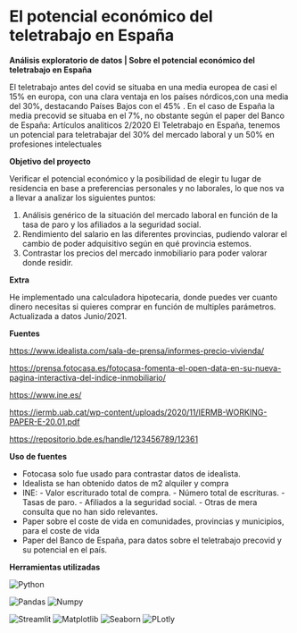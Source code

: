 # El potencial económico del teletrabajo en España

**Análisis exploratorio de datos | Sobre el potencial económico del teletrabajo en España**

El teletrabajo antes del covid se situaba en una media europea de casi el 15% en europa, con una clara ventaja en los países nórdicos,con una media del 30%, destacando Países Bajos con el 45% .
En el caso de España la media precovid se situaba en el 7%, no obstante según el paper del Banco de España: Artículos analiticos 2/2020 El Teletrabajo en España, tenemos un potencial para teletrabajar del 30% del mercado laboral y un 50% en profesiones intelectuales


**Objetivo del proyecto**

Verificar el potencial económico y la posibilidad de elegir tu lugar de residencia en base a preferencias personales y no laborales, lo que nos va a llevar a analizar los siguientes puntos:
1. Análisis genérico de la situación del mercado laboral en función de la tasa de paro y los afiliados a la seguridad social.
2. Rendimiento del salario en las diferentes provincias, pudiendo valorar el cambio de poder adquisitivo según en qué provincia estemos.
3. Contrastar los precios del mercado inmobiliario para poder valorar donde residir.

**Extra**

He implementado  una calculadora hipotecaria, donde puedes ver cuanto dinero necesitas si quieres comprar en función de multiples parámetros. Actualizada a datos Junio/2021.

**Fuentes**

https://www.idealista.com/sala-de-prensa/informes-precio-vivienda/

https://prensa.fotocasa.es/fotocasa-fomenta-el-open-data-en-su-nueva-pagina-interactiva-del-indice-inmobiliario/

https://www.ine.es/

https://iermb.uab.cat/wp-content/uploads/2020/11/IERMB-WORKING-PAPER-E-20.01.pdf

https://repositorio.bde.es/handle/123456789/12361

**Uso de fuentes**

* Fotocasa solo fue usado para contrastar datos de idealista.
* Idealista se han obtenido datos de m2 alquiler y compra
* INE:
		- Valor escriturado total de compra.
		- Número total de escrituras. 
		- Tasas de paro.
		- Afiliados a la seguridad social.
		-  Otras de mera consulta que no han sido relevantes.
* Paper sobre el coste de vida en comunidades, provincias y municipios, para el coste de vida
* Paper del Banco de España, para datos sobre el teletrabajo precovid y su potencial en el país.


**Herramientas utilizadas**

![Python](https://img.shields.io/badge/Python-Lenguaje-green?style=for-the-badge&logo=appveyor)

![Pandas](https://img.shields.io/badge/Pandas-Data%20Mining-orange?style=for-the-badge&logo=appveyor)
![Numpy](https://img.shields.io/badge/Numpy-Data%20Mining-orange?style=for-the-badge&logo=appveyor)

![Streamlit](https://img.shields.io/badge/Streamlit-Visualizaci%C3%B3n-blue?style=for-the-badge&logo=appveyor)
![Matplotlib](https://img.shields.io/badge/Matplotlib-Visualizaci%C3%B3n-blue?style=for-the-badge&logo=appveyor)
![Seaborn](https://img.shields.io/badge/Seaborn-Visualizaci%C3%B3n-blue?style=for-the-badge&logo=appveyor)
![PLotly](https://img.shields.io/badge/PLotly-Visualizaci%C3%B3n-blue?style=for-the-badge&logo=appveyor)

